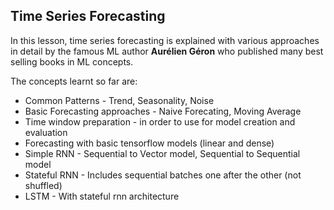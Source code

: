 ## Time Series Forecasting

In this lesson, time series forecasting is explained with various approaches in detail by the famous ML author **Aurélien Géron** who published many best selling books in ML concepts.

The concepts learnt so far are:
* Common Patterns - Trend, Seasonality, Noise
* Basic Forecasting approaches - Naive Forecating, Moving Average
* Time window preparation - in order to use for model creation and evaluation
* Forecasting with basic tensorflow models (linear and dense)
* Simple RNN - Sequential to Vector model, Sequential to Sequential model
* Stateful RNN - Includes sequential batches one after the other (not shuffled)
* LSTM - With stateful rnn architecture
